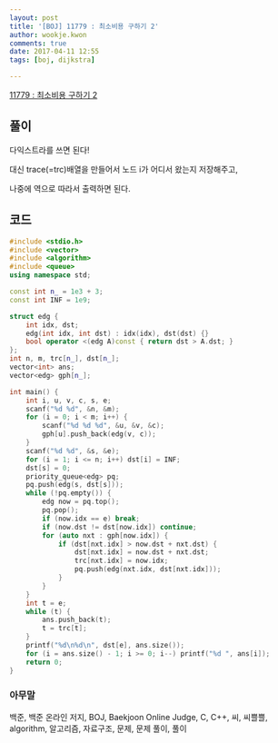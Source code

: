 ```yaml
---
layout: post
title: '[BOJ] 11779 : 최소비용 구하기 2'
author: wookje.kwon
comments: true
date: 2017-04-11 12:55
tags: [boj, dijkstra]

---
```


[11779 : 최소비용 구하기 2](https://www.acmicpc.net/problem/11779)

## 풀이

다익스트라를 쓰면 된다!

대신 trace(=trc)배열을 만들어서 노드 i가 어디서 왔는지 저장해주고,

나중에 역으로 따라서 출력하면 된다.

## 코드

```cpp
#include <stdio.h>
#include <vector>
#include <algorithm>
#include <queue>
using namespace std;

const int n_ = 1e3 + 3;
const int INF = 1e9;

struct edg {
	int idx, dst;
	edg(int idx, int dst) : idx(idx), dst(dst) {}
	bool operator <(edg A)const { return dst > A.dst; }
};
int n, m, trc[n_], dst[n_];
vector<int> ans;
vector<edg> gph[n_];

int main() {
	int i, u, v, c, s, e;
	scanf("%d %d", &n, &m);
	for (i = 0; i < m; i++) {
		scanf("%d %d %d", &u, &v, &c);
		gph[u].push_back(edg(v, c));
	}
	scanf("%d %d", &s, &e);
	for (i = 1; i <= n; i++) dst[i] = INF;
	dst[s] = 0;
	priority_queue<edg> pq;
	pq.push(edg(s, dst[s]));
	while (!pq.empty()) {
		edg now = pq.top();
		pq.pop();
		if (now.idx == e) break;
		if (now.dst != dst[now.idx]) continue;
		for (auto nxt : gph[now.idx]) {
			if (dst[nxt.idx] > now.dst + nxt.dst) {
				dst[nxt.idx] = now.dst + nxt.dst;
				trc[nxt.idx] = now.idx;
				pq.push(edg(nxt.idx, dst[nxt.idx]));
			}
		}
	}
	int t = e;
	while (t) {
		ans.push_back(t);
		t = trc[t];
	}
	printf("%d\n%d\n", dst[e], ans.size());
	for (i = ans.size() - 1; i >= 0; i--) printf("%d ", ans[i]);
	return 0;
}
```

### 아무말  
백준, 백준 온라인 저지, BOJ, Baekjoon Online Judge, C, C++, 씨, 씨쁠쁠, algorithm, 알고리즘, 자료구조, 문제, 문제 풀이, 풀이
